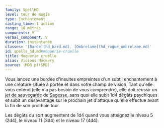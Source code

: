 ```yaml
---
family: SpellHD
level: tour de magie
type: Enchantement
casting_time: 1 action
range: 18 mètres
components: V
verbal_component: V
duration: instantanée
classes: '[Barde](hd_bard.md), [Ombrelame](hd_rogue_ombrelame.md)'
id: spells_hd.md#moquerie-cruelle
title: Moquerie cruelle
alias: Vicious Mockery
source: (MDR p)(SRD)
---
```


Vous lancez une bordée d'insultes empreintes d'un subtil enchantement à une créature située à portée et dans votre champ de vision. Tant qu'elle vous entend (elle n'a pas besoin de vous comprendre), elle doit réussir un [jet de sauvegarde](hd_abilities_jets_de_sauvegarde.md) de [Sagesse](hd_abilities_wisdom.md), sans quoi elle subit 1d4 dégâts psychiques et subit un désavantage sur le prochain jet d'attaque qu'elle effectue avant la fin de son prochain tour.

Les dégâts du sort augmentent de 1d4 quand vous atteignez le niveau 5 (2d4), le niveau 11 (3d4) et le niveau 17 (4d4).

